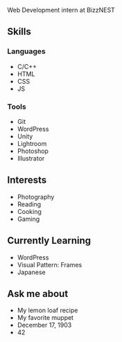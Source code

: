 Web Development intern at BizzNEST

## Skills
### Languages
- C/C++
- HTML
- CSS
- JS
### Tools
- Git
- WordPress
- Unity
- Lightroom
- Photoshop
- Illustrator

## Interests
- Photography
- Reading
- Cooking
- Gaming

## Currently Learning
- WordPress
- Visual Pattern: Frames
- Japanese

## Ask me about
- My lemon loaf recipe
- My favorite muppet
- December 17, 1903
- 42
<!--
**jomarisc/jomarisc** is a ✨ _special_ ✨ repository because its `README.md` (this file) appears on your GitHub profile.

Here are some ideas to get you started:
## Currently Learning

- 🔭 I’m currently working on ...
- 🌱 I’m currently learning ...
- 👯 I’m looking to collaborate on ...
- 🤔 I’m looking for help with ...
- 💬 Ask me about ...
- 📫 How to reach me: ...
- 😄 Pronouns: ...
- ⚡ Fun fact: ...
-->
